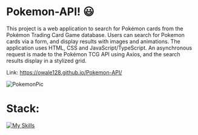 # Pokemon-API! 😃

This project is a web application to search for Pokémon cards from the Pokémon Trading Card Game database. Users can search for Pokemon cards via a form, and display results with images and animations. The application uses HTML, CSS and JavaScript/TypeScript. An asynchronous request is made to the Pokémon TCG API using Axios, and the search results display in a stylized grid.

Link: https://owale128.github.io/Pokemon-API/

![PokemonPic](https://github.com/user-attachments/assets/2b4cda1b-05a1-4540-a862-ad4569c18fb2)

# Stack: 
[![My Skills](https://skillicons.dev/icons?i=html,css,js,ts)](https://skillicons.dev)
